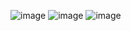 ![image](https://user-images.githubusercontent.com/3479724/150721093-0d0fd704-08d0-4538-a272-3d92077dfc83.png)
![image](https://user-images.githubusercontent.com/3479724/150721126-07bd80f0-a986-41f2-bb13-b825d9e76e1b.png)
![image](https://user-images.githubusercontent.com/3479724/150721158-51ba0d6e-45d2-444f-9b9f-538ba8afa5c6.png)
